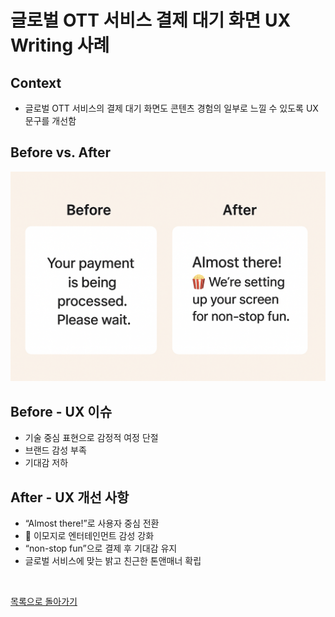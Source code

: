 # 글로벌 OTT 서비스 결제 대기 화면 UX Writing 사례

## Context
- 글로벌 OTT 서비스의 결제 대기 화면도 콘텐츠 경험의 일부로 느낄 수 있도록 UX 문구를 개선함

## Before vs. After
![](../../assets/OTT-payment.png)

## Before - UX 이슈
- 기술 중심 표현으로 감정적 여정 단절
- 브랜드 감성 부족  
- 기대감 저하  

## After - UX 개선 사항
- “Almost there!”로 사용자 중심 전환  
- 🍿 이모지로 엔터테인먼트 감성 강화  
- “non-stop fun”으로 결제 후 기대감 유지  
- 글로벌 서비스에 맞는 밝고 친근한 톤앤매너 확립

<br>

[목록으로 돌아가기](./index.md)

